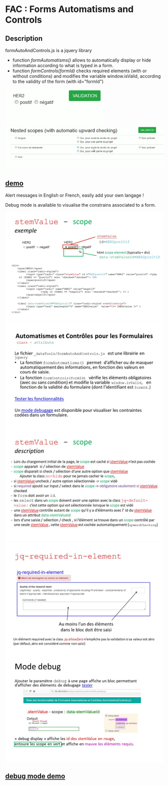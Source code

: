 # FAC : Forms Automatisms and Controls

## Description

formAutoAndControls.js is a jquery library
* function _formAutomatisms()_ allows to automatically display or hide information according to what is typed in a form.
* function _formControls(formId)_ checks required elements (with or without conditions) and modifies the variable window.isValid, according to the validity of the form (with id="formId") 

![default](https://github.com/v2belleville/fac/blob/master/img/default.gif) ![nested](https://github.com/v2belleville/fac/blob/master/img/nested.gif)
## <a href="http://v2belleville.eu/formTestFAC.php" target="_blank">demo</a>

Alert messages in English or French, easily add your own langage !

Debug mode is available to visualise the constrains associated to a form.

![diapo 2](https://github.com/v2belleville/fac/blob/master/img/Diapositive2.JPG)
![diapo 1](https://github.com/v2belleville/fac/blob/master/img/Diapositive1.JPG)
![diapo 3](https://github.com/v2belleville/fac/blob/master/img/Diapositive3.JPG)
![diapo 4](https://github.com/v2belleville/fac/blob/master/img/Diapositive4.JPG)
![diapo 5](https://github.com/v2belleville/fac/blob/master/img/Diapositive5.JPG)

## <a href="http://v2belleville.eu/formTestFAC.php?debug=" target="_blank">debug mode demo</a>
